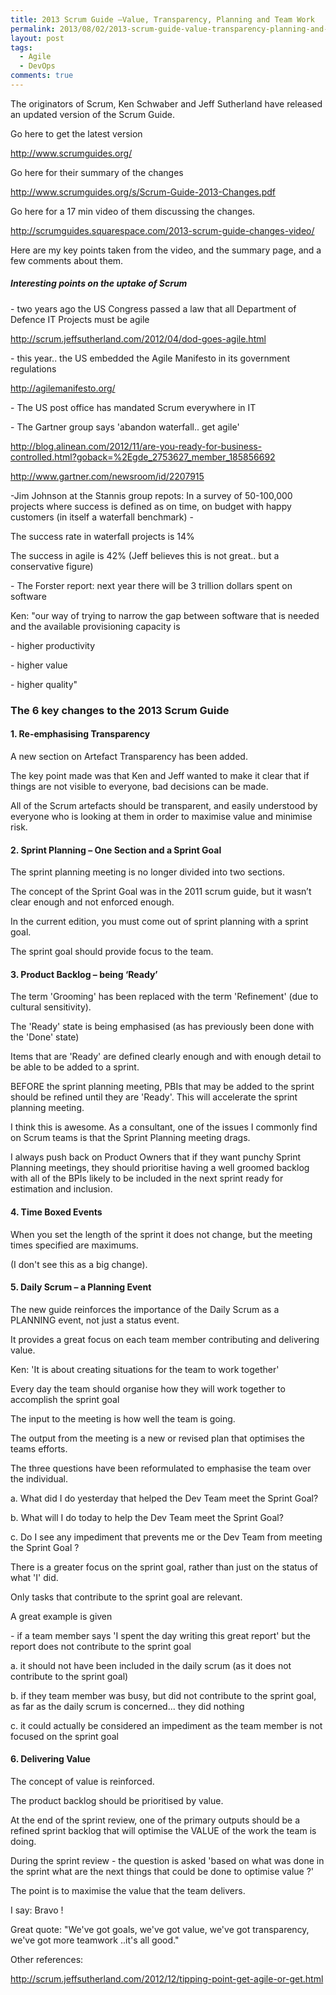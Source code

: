 ```yaml
---
title: 2013 Scrum Guide –Value, Transparency, Planning and Team Work
permalink: 2013/08/02/2013-scrum-guide-value-transparency-planning-and-team-work/
layout: post
tags:
  - Agile
  - DevOps
comments: true
---
```


<p>The originators of Scrum, Ken Schwaber and Jeff Sutherland have released an updated version of the Scrum Guide. <p>Go here to get the latest version <p><a href="http://www.scrumguides.org/">http://www.scrumguides.org/</a> <p>Go here for their summary of the changes <p><a href="http://www.scrumguides.org/s/Scrum-Guide-2013-Changes.pdf">http://www.scrumguides.org/s/Scrum-Guide-2013-Changes.pdf</a> <p>Go here for a 17 min video of them discussing the changes. <p><a href="http://scrumguides.squarespace.com/2013-scrum-guide-changes-video/">http://scrumguides.squarespace.com/2013-scrum-guide-changes-video/</a> <p>Here are my key points taken from the video, and the summary page, and a few comments about them. <h5>Interesting points on the uptake of Scrum </h5> <p>- two years ago the US Congress passed a law that all Department of Defence IT Projects must be agile <p><a href="http://scrum.jeffsutherland.com/2012/04/dod-goes-agile.html">http://scrum.jeffsutherland.com/2012/04/dod-goes-agile.html</a> <p>- this year.. the US embedded the Agile Manifesto in its government regulations <p><a href="http://agilemanifesto.org/">http://agilemanifesto.org/</a> <p>- The US post office has mandated Scrum everywhere in IT <p>- The Gartner group says 'abandon waterfall.. get agile' <p><a href="http://blog.alinean.com/2012/11/are-you-ready-for-business-controlled.html?goback=%2Egde_2753627_member_185856692">http://blog.alinean.com/2012/11/are-you-ready-for-business-controlled.html?goback=%2Egde_2753627_member_185856692</a> <p><a href="http://www.gartner.com/newsroom/id/2207915">http://www.gartner.com/newsroom/id/2207915</a> <p>-Jim Johnson at the Stannis group repots: In a survey of 50-100,000 projects where success is defined as on time, on budget with happy customers (in itself a waterfall benchmark) -  <p>The success rate in waterfall projects is 14% <p>The success in agile is 42% (Jeff believes this is not great.. but a conservative figure) <p>- The Forster report: next year there will be 3 trillion dollars spent on software <p>Ken: "our way of trying to narrow the gap between software that is needed and the available provisioning capacity is  <p>- higher productivity <p>- higher value <p>- higher quality" <h3>The 6 key changes to the 2013 Scrum Guide</h3> <h4>1. Re-emphasising Transparency </h4> <p>A new section on Artefact Transparency has been added. <p>The key point made was that Ken and Jeff wanted to make it clear that if things are not visible to everyone, bad decisions can be made.  <p>All of the Scrum artefacts should be transparent, and easily understood by everyone who is looking at them in order to maximise value and minimise risk. <h4>2. Sprint Planning – One Section and a Sprint Goal</h4> <p>The sprint planning meeting is no longer divided into two sections. <p>The concept of the Sprint Goal was in the 2011 scrum guide, but it wasn’t clear enough and not enforced enough. <p>In the current edition, you must come out of sprint planning with a sprint goal.  <p>The sprint goal should provide focus to the team. <h4>3. Product Backlog – being ‘Ready’</h4> <p>The term 'Grooming' has been replaced with the term 'Refinement' (due to cultural sensitivity). <p>The 'Ready' state is being emphasised (as has previously been done with the 'Done' state) <p>Items that are 'Ready' are defined clearly enough and with enough detail to be able to be added to a sprint. <p>BEFORE the sprint planning meeting, PBIs that may be added to the sprint should be refined until they are 'Ready'. This will accelerate the sprint planning meeting. <p>I think this is awesome. As a consultant, one of the issues I commonly find on Scrum teams is that the Sprint Planning meeting drags.  <p>I always push back on Product Owners that if they want punchy Sprint Planning meetings, they should prioritise having a well groomed backlog with all of the BPIs likely to be included in the next sprint ready for estimation and inclusion. <h4>4. Time Boxed Events</h4> <p>When you set the length of the sprint it does not change, but the meeting times specified are maximums. <p>(I don't see this as a big change). <h4>5. Daily Scrum – a Planning Event</h4> <p>The new guide reinforces the importance of the Daily Scrum as a PLANNING event, not just a status event. <p>It provides a great focus on each team member contributing and delivering value. <p>Ken: 'It is about creating situations for the team to work together' <p>Every day the team should organise how they will work together to accomplish the sprint goal <p>The input to the meeting is how well the team is going. <p>The output from the meeting is a new or revised plan that optimises the teams efforts. <p>The three questions have been reformulated to emphasise the team over the individual. <p>a. What did I do yesterday that helped the Dev Team meet the Sprint Goal? <p>b. What will I do today to help the Dev Team meet the Sprint Goal? <p>c. Do I see any impediment that prevents me or the Dev Team from meeting the Sprint Goal ? <p>There is a greater focus on the sprint goal, rather than just on the status of what 'I' did. <p>Only tasks that contribute to the sprint goal are relevant. <p>A great example is given  <p>- if a team member says 'I spent the day writing this great report' but the report does not contribute to the sprint goal  <p>a. it should not have been included in the daily scrum (as it does not contribute to the sprint goal) <p>b. if they team member was busy, but did not contribute to the sprint goal, as far as the daily scrum is concerned... they did nothing <p>c. it could actually be considered an impediment as the team member is not focused on the sprint goal <h4>6. Delivering Value</h4> <p>The concept of value is reinforced. <p>The product backlog should be prioritised by value. <p>At the end of the sprint review, one of the primary outputs should be a refined sprint backlog that will optimise the VALUE of the work the team is doing. <p>During the sprint review - the question is asked 'based on what was done in the sprint what are the next things that could be done to optimise value ?' <p>The point is to maximise the value that the team delivers. <p>I say: Bravo ! <p>Great quote: "We've got goals, we've got value, we've got transparency, we've got more teamwork ..it's all good." <p>Other references: <p><a href="http://scrum.jeffsutherland.com/2012/12/tipping-point-get-agile-or-get.html">http://scrum.jeffsutherland.com/2012/12/tipping-point-get-agile-or-get.html</a></p>